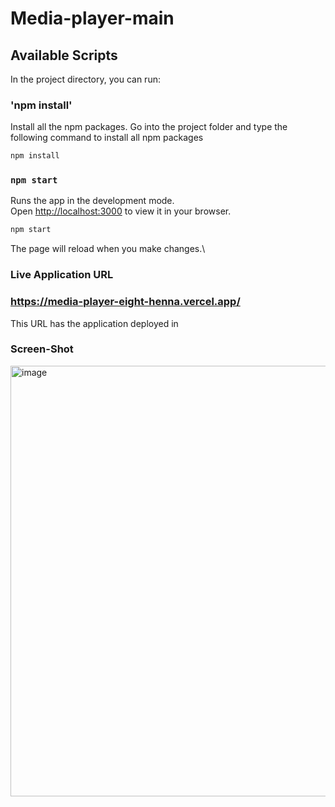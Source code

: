 # Media-player-main

## Available Scripts

In the project directory, you can run:

### 'npm install'

Install all the npm packages. Go into the project folder and type the following command to install all npm packages
```bash
npm install
```


### `npm start`

Runs the app in the development mode.\
Open [http://localhost:3000](http://localhost:3000) to view it in your browser.

```bash
npm start
```
The page will reload when you make changes.\


### Live Application URL

### https://media-player-eight-henna.vercel.app/
This URL has the application deployed in


### Screen-Shot

<img width="689" alt="image" src="https://github.com/Sandeep08011999/Media_Player/assets/154302999/13010f50-2d46-49ac-b3cf-412f3cdd3199">





